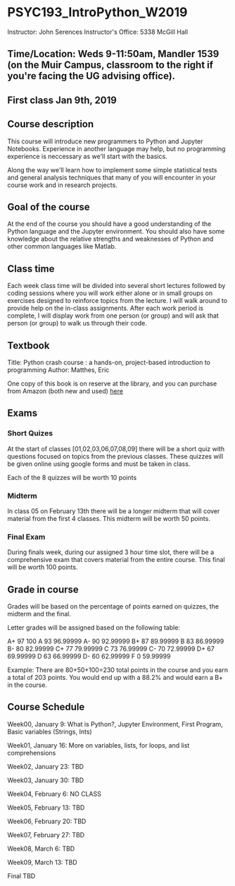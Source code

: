 # PSYC193_IntroPython_W2019
Instructor: John Serences 
Instructor's Office: 5338 McGill Hall 

## Time/Location: Weds 9-11:50am, Mandler 1539 (on the Muir Campus, classroom to the right if you're facing the UG advising office). 

## First class Jan 9th, 2019

## Course description
This course will introduce new programmers to Python and Jupyter Notebooks. Experience in another language may help, but no programming experience is neccessary as we'll start with the basics. 

Along the way we'll learn how to implement some simple statistical tests and general analysis techniques that many of you will encounter in your course work and in research projects.  

## Goal of the course
At the end of the course you should have a good understanding of the Python language and the Jupyter environment. You should also have some knowledge about the relative strengths and weaknesses of Python and other common languages like Matlab. 

## Class time
Each week class time will be divided into several short lectures followed by coding sessions where you will work either alone or in small groups on exercises designed to reinforce topics from the lecture. I will walk around to provide help on the in-class assignments. After each work period is complete, I will display work from one person (or group) and will ask that person (or group) to walk us through their code. 

## Textbook
Title: Python crash course : a hands-on, project-based introduction to programming
Author: Matthes, Eric

One copy of this book is on reserve at the library, and you can purchase from Amazon (both new and used) [here](https://www.amazon.com/Python-Crash-Course-Hands-Project-Based/dp/1593276036/ref=sr_1_1?s=books&ie=UTF8&qid=1546894838&sr=1-1&keywords=Python+Crash+Course%3A+A+Hands-On%2C+Project-Based+Introduction+to+Programming)

## Exams

### Short Quizes
At the start of classes [01,02,03,06,07,08,09] there will be a short quiz with questions focused on topics from the previous classes. These quizzes will be given online using google forms and must be taken in class. 

Each of the 8 quizzes will be worth 10 points

### Midterm
In class 05 on February 13th there will be a longer midterm that will cover material from the first 4 classes. This midterm will be worth 50 points. 

### Final Exam
During finals week, during our assigned 3 hour time slot, there will be a comprehensive exam that covers material from the entire course. This final will be worth 100 points.

## Grade in course
Grades will be based on the percentage of points earned on quizzes, the midterm and the final. 

Letter grades will be assigned based on the following table:

 A+ 	  97 	 100
 A 	    93 	 96.99999
 A- 	  90 	 92.99999
 B+ 	  87 	 89.99999
 B 	    83 	 86.99999
 B- 	  80 	 82.99999
 C+ 	  77 	 79.99999
 C 	    73 	 76.99999
 C- 	  70 	 72.99999
 D+ 	  67 	 69.99999
 D 	    63 	 66.99999
 D- 	  60 	 62.99999
 F 	    0 	 59.99999

Example: There are 80+50+100=230 total points in the course and you earn a total of 203 points. You would end up with a 88.2% and would earn a B+ in the course.   

## Course Schedule 
Week00, January 9:	  What is Python?, Jupyter Environment, First Program, Basic variables (Strings, Ints)

Week01, January 16: 	More on variables, lists, for loops, and list comprehensions

Week02, January 23:	  TBD

Week03, January 30:	  TBD	

Week04, February 6:	  NO CLASS

Week05, February 13:	  TBD	

Week06, February 20:	  TBD	

Week07, February 27:	  TBD	

Week08, March 6:	  TBD	

Week09, March 13:	  TBD	

Final TBD	
